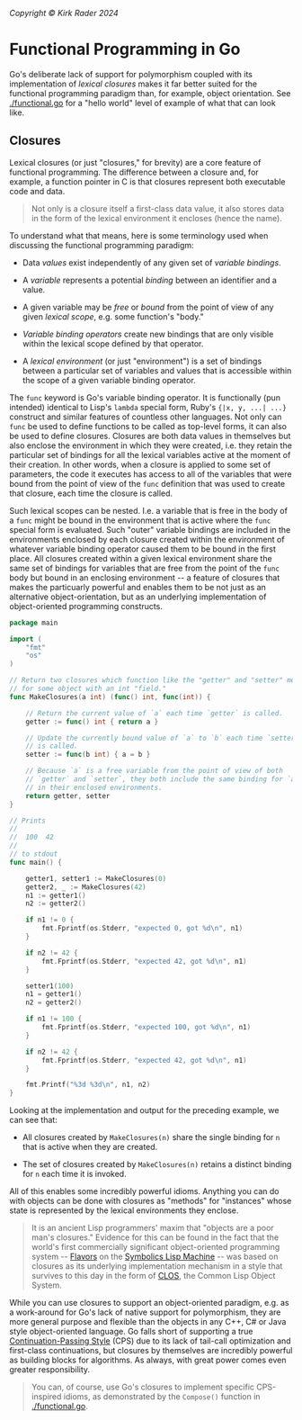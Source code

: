 _Copyright &copy; Kirk Rader 2024_

# Functional Programming in Go

Go's deliberate lack of support for polymorphism coupled with its implementation
of _lexical closures_ makes it far better suited for the functional programming
paradigm than, for example, object orientation. See
[./functional.go](./functional.go) for a "hello world" level of example of what
that can look like.

## Closures

Lexical closures (or just "closures," for brevity) are a core feature of
functional programming. The difference between a closure and, for example, a
function pointer in C is that closures represent both executable code and data.

> Not only is a closure itself a first-class data value, it also stores data in
> the form of the lexical environment it encloses (hence the name).

To understand what that means, here is some terminology used when discussing the
functional programming paradigm:

- Data _values_ exist independently of any given set of _variable bindings_.

- A _variable_ represents a potential _binding_ between an identifier and a value.

- A given variable may be _free_ or _bound_ from the point of view of any given
  _lexical scope_, e.g. some function's "body."

- _Variable binding operators_ create new bindings that are only visible within
  the lexical scope defined by that operator.

- A _lexical environment_ (or just "environment") is a set of bindings between a
  particular set of variables and values that is accessible within the scope of
  a given variable binding operator.

The `func` keyword is Go's variable binding operator. It is functionally (pun
intended) identical to Lisp's `lambda` special form, Ruby's `{|x, y, ...| ...}`
construct and similar features of countless other languages. Not only can `func`
be used to define functions to be called as top-level forms, it can also be used
to define closures. Closures are both data values in themselves but also enclose
the environment in which they were created, i.e. they retain the particular set
of bindings for all the lexical variables active at the moment of their
creation. In other words, when a closure is applied to some set of parameters,
the code it executes has access to all of the variables that were bound from the
point of view of the `func` definition that was used to create that closure,
each time the closure is called.

Such lexical scopes can be nested. I.e. a variable that is free in the body of a
`func` might be bound in the environment that is active where the `func` special
form is evaluated. Such "outer" variable bindings are included in the
environments enclosed by each closure created within the environment of whatever
variable binding operator caused them to be bound in the first place. All
closures created within a given lexical environment share the same set of
bindings for variables that are free from the point of the `func` body but bound
in an enclosing environment -- a feature of closures that makes the particuarly
powerful and enables them to be not just as an alternative object-orientation,
but as an underlying implementation of object-oriented programming constructs.

```go
package main

import (
	"fmt"
	"os"
)

// Return two closures which function like the "getter" and "setter" methods
// for some object with an int "field."
func MakeClosures(a int) (func() int, func(int)) {

    // Return the current value of `a` each time `getter` is called.
	getter := func() int { return a }

	// Update the currently bound value of `a` to `b` each time `setter`
	// is called.
	setter := func(b int) { a = b }

	// Because `a` is a free variable from the point of view of both
	// `getter` and `setter`, they both include the same binding for `a`
	// in their enclosed environments.
	return getter, setter
}

// Prints
//
//	100  42
//
// to stdout
func main() {

	getter1, setter1 := MakeClosures(0)
	getter2, _ := MakeClosures(42)
	n1 := getter1()
	n2 := getter2()

	if n1 != 0 {
		fmt.Fprintf(os.Stderr, "expected 0, got %d\n", n1)
	}

	if n2 != 42 {
		fmt.Fprintf(os.Stderr, "expected 42, got %d\n", n1)
	}

	setter1(100)
	n1 = getter1()
	n2 = getter2()

	if n1 != 100 {
		fmt.Fprintf(os.Stderr, "expected 100, got %d\n", n1)
	}

	if n2 != 42 {
		fmt.Fprintf(os.Stderr, "expected 42, got %d\n", n1)
	}

	fmt.Printf("%3d %3d\n", n1, n2)
}
```

Looking at the implementation and output for the preceding example, we can see that:

- All closures created by `MakeClosures(n)` share the single binding for `n` that
  is active when they are created.

- The set of closures created by `MakeClosures(n)` retains a distinct binding
  for `n` each time it is invoked.

All of this enables some incredibly powerful idioms. Anything you can do with
objects can be done with closures as "methods" for "instances" whose state is
represented by the lexical environments they enclose.

> It is an ancient Lisp programmers' maxim that "objects are a poor man's
> closures." Evidence for this can be found in the fact that the world's first
> commercially significant object-oriented programming system --
> [Flavors](https://en.wikipedia.org/wiki/Flavors_(programming_language)) on the
> [Symbolics Lisp Machine](https://en.wikipedia.org/wiki/Symbolics) -- was based
> on closures as its underlying implementation mechanism in a style that
> survives to this day in the form of
> [CLOS](https://en.wikipedia.org/wiki/Common_Lisp_Object_System), the Common
> Lisp Object System.

While you can use closures to support an object-oriented paradigm, e.g. as a
work-around for Go's lack of native support for polymorphism, they are more
general purpose and flexible than the objects in any C++, C# or Java style
object-oriented language. Go falls short of supporting a true
[Continuation-Passing
Style](https://en.wikipedia.org/wiki/Continuation-passing_style) (CPS) due to
its lack of tail-call optimization and first-class continuations, but closures
by themselves are incredibly powerful as building blocks for algorithms. As
always, with great power comes even greater responsibility.

> You can, of course, use Go's closures to implement specific CPS-inspired
> idioms, as demonstrated by the `Compose()` function in
> [./functional.go](./functional.go).
